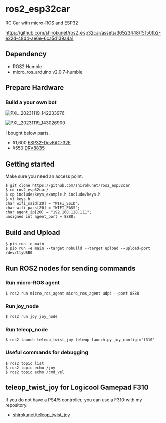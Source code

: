 # ros2_esp32car
RC Car with micro-ROS and ESP32 

https://github.com/shirokunet/ros2_esp32car/assets/36523448/f5150fb2-e22d-48d4-ae6e-6ca5d139a4a1

## Dependency
- ROS2 Humble
- micro_ros_arduino v2.0.7-humble

## Prepare Hardware
### Build a your own bot
![PXL_20231119_142233976](https://github.com/shirokunet/ros2_esp32car/assets/36523448/72c72169-ab54-4748-a9e3-99f5716489ad)

![PXL_20231119_143026900](https://github.com/shirokunet/ros2_esp32car/assets/36523448/113d2118-dc7a-4b4e-a440-f3889d6b4d7c)

I bought below parts.
- ¥1,600 [ESP32-DevKitC-32E](https://akizukidenshi.com/catalog/g/gM-15673/)
- ¥550 [DRV8835](https://akizukidenshi.com/catalog/g/gK-09848/)

## Getting started
Make sure you need an access point.
```
$ git clone https://github.com/shirokunet/ros2_esp32car
$ cd ros2_esp32car/
$ cp include/keys_example.h include/keys.h
$ vi keys.h
char wifi_ssid[20] = "WIFI_SSID";
char wifi_pass[20] = "WIFI_PASS";
char agent_ip[20] = "192.168.128.111";
unsigned int agent_port = 8888;
```

## Build and Upload
```
$ pio run -e main
$ pio run -e main --target nobuild --target upload --upload-port /dev/ttyUSB0
```

## Run ROS2 nodes for sending commands
### Run micro-ROS agent
```
$ ros2 run micro_ros_agent micro_ros_agent udp4 --port 8888
```

### Run joy_node
```
$ ros2 run joy joy_node
```

### Run teleop_node
```
$ ros2 launch teleop_twist_joy teleop-launch.py joy_config:='f310'
```

### Useful commands for debugging
```
$ ros2 topic list
$ ros2 topic echo /joy
$ ros2 topic echo /cmd_vel
```

## teleop_twist_joy for Logicool Gamepad F310
If you do not have a PS4/5 controller, you can use a F310 with my repository.
- [shirokunet/teleop_twist_joy](https://github.com/shirokunet/teleop_twist_joy)
